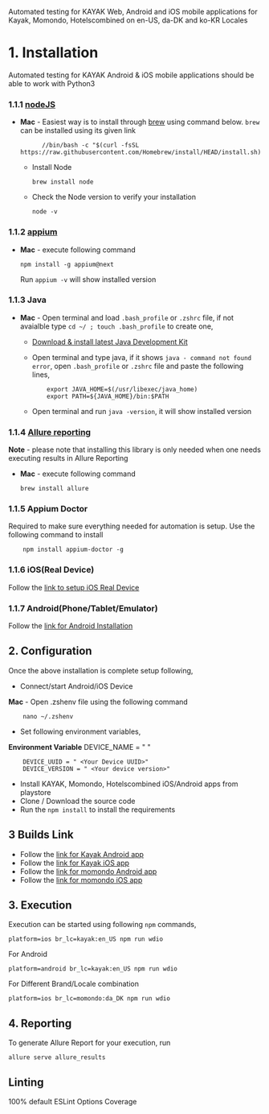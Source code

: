 Automated testing for KAYAK Web, Android and iOS mobile applications for Kayak, Momondo, Hotelscombined on en-US, da-DK and ko-KR Locales
# 1. Installation

Automated testing for KAYAK Android & iOS mobile applications should be able to work with Python3

### 1.1.1 [nodeJS](https://nodejs.org/en/)


- **Mac**  - Easiest way is to install through [brew](https://brew.sh/) using command below. `brew` can be installed
  using its given link

            //bin/bash -c "$(curl -fsSL https://raw.githubusercontent.com/Homebrew/install/HEAD/install.sh)"

  - Install Node

        brew install node

  - Check the Node version to verify your installation

    	node -v


### 1.1.2 [appium](http://appium.io/)

- **Mac** - execute following command

      npm install -g appium@next

  Run `appium -v` will show installed version


### 1.1.3 Java

- **Mac** - Open terminal and load `.bash_profile` or `.zshrc` file, if not avaialble type `cd ~/ ; touch .bash_profile` to create one,
  - [Download & install latest Java Development Kit](https://java.com/en/download/help/mac_install.xml)
  - Open terminal and type java, if it shows `java - command not found error`, open `.bash_profile` or `.zshrc` file and
  paste the following lines,

            export JAVA_HOME=$(/usr/libexec/java_home)
            export PATH=${JAVA_HOME}/bin:$PATH

  - Open terminal and run `java -version`, it will show installed version


### 1.1.4 [Allure reporting](https://docs.qameta.io/allure)
**Note** - please note that installing this library is only needed when one needs executing results in Allure Reporting

- **Mac** - execute following command

      brew install allure

### 1.1.5 Appium Doctor
Required to make sure everything needed for automation is setup. Use the following command to install

        npm install appium-doctor -g

### 1.1.6 iOS(Real Device)

Follow the [link to setup iOS Real Device](./docs/ios-real-device.md)

### 1.1.7 Android(Phone/Tablet/Emulator)
Follow the [link for Android Installation](./docs/android.md)

## 2. Configuration
Once the above installation is complete setup following,

  - Connect/start Android/iOS Device

**Mac** - Open .zshenv file using the following command

		nano ~/.zshenv

- Set following environment variables,

**Environment Variable**
		DEVICE_NAME = " <Your Device Name>"

        DEVICE_UUID = " <Your Device UUID>"
        DEVICE_VERSION = " <Your device version>"

  - Install KAYAK, Momondo, Hotelscombined iOS/Android apps from playstore
  - Clone / Download the source code
  - Run the `npm install` to install the requirements


## 3 Builds Link
 - Follow the [link for Kayak Android app ](https://play.google.com/store/apps/details?id=com.kayak.android&hl=en&gl=US)
 - Follow the [link for Kayak iOS app ](https://apps.apple.com/us/app/kayak-flights-hotels-cars/id305204535)
 - Follow the [link for momondo Android app ](https://play.google.com/store/apps/details?id=com.momondo.flightsearch&hl=en&gl=US)
 - Follow the [link for momondo iOS app ](https://apps.apple.com/us/app/momondo-flights-hotels-cars/id436736538)


## 3. Execution

Execution can be started using following `npm` commands,

    platform=ios br_lc=kayak:en_US npm run wdio

For Android

    platform=android br_lc=kayak:en_US npm run wdio

For Different Brand/Locale combination

    platform=ios br_lc=momondo:da_DK npm run wdio

## 4. Reporting

To generate Allure Report for your execution, run

    allure serve allure_results

## Linting

100% default ESLint Options Coverage
